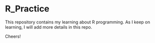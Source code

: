# R_Practice

This repository contains my learning about R programming.
As I keep on learning, I will add more details in this repo. 

Cheers!
